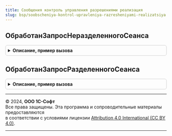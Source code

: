 ```yaml
---
title: Сообщения контроль управления разрешениями реализация
slug: bsp/soobscheniya-kontrol-upravleniya-razresheniyami-realizatsiya
---
```



## ОбработанЗапросНеразделенногоСеанса
<details style="margin: 1em 0; padding: 0.5em; border: 1px solid #ccc; border-radius: 6px;">

<summary style="font-weight: bold; cursor: pointer;">Описание, пример вызова</summary>

```bsl

// {HTTP://www.1c.ru/1cFresh/Application/Permissions/Control/a.b.c.d}InfoBasePermissionsRequestProcessed
//
// Параметры:
//  ИдентификаторПакета - УникальныйИдентификатор - идентификатор запроса на использование внешних ресурсов.
//  РезультатОбработки - ПеречислениеСсылка.РезультатыОбработкиЗапросовНаИспользованиеВнешнихРесурсовВМоделиСервиса - результат обработки,
//  ИнформацияОбОшибке - ОбъектXDTO - {HTTP://www.1c.ru/SaaS/ServiceCommon}ErrorDescription.
//
Процедура ОбработанЗапросНеразделенногоСеанса(Знач ИдентификаторПакета, Знач РезультатОбработки, Знач ИнформацияОбОшибке) Экспорт
```

Пример вызова
```bsl
СообщенияКонтрольУправленияРазрешениямиРеализация.ОбработанЗапросНеразделенногоСеанса(ИдентификаторПакета, РезультатОбработки, ИнформацияОбОшибке) 
```
</details>

## ОбработанЗапросРазделенногоСеанса
<details style="margin: 1em 0; padding: 0.5em; border: 1px solid #ccc; border-radius: 6px;">

<summary style="font-weight: bold; cursor: pointer;">Описание, пример вызова</summary>

```bsl

// {HTTP://www.1c.ru/1cFresh/Application/Permissions/Control/a.b.c.d}ApplicationPermissionsRequestProcessed
//
// Параметры:
//  ИдентификаторПакета - УникальныйИдентификатор - идентификатор запроса на использование внешних ресурсов.
//  РезультатОбработки - ПеречислениеСсылка.РезультатыОбработкиЗапросовНаИспользованиеВнешнихРесурсовВМоделиСервиса - результат обработки,
//  ИнформацияОбОшибке - ОбъектXDTO - {HTTP://www.1c.ru/SaaS/ServiceCommon}ErrorDescription.
//
Процедура ОбработанЗапросРазделенногоСеанса(Знач ИдентификаторПакета, Знач РезультатОбработки, Знач ИнформацияОбОшибке) Экспорт
```

Пример вызова
```bsl
СообщенияКонтрольУправленияРазрешениямиРеализация.ОбработанЗапросРазделенногоСеанса(ИдентификаторПакета, РезультатОбработки, ИнформацияОбОшибке) 
```
</details>

---

© 2024, **ООО 1С-Софт**  
Все права защищены. Эта программа и сопроводительные материалы предоставляются  
в соответствии с условиями лицензии [Attribution 4.0 International (CC BY 4.0)](https://creativecommons.org/licenses/by/4.0/legalcode).

---
